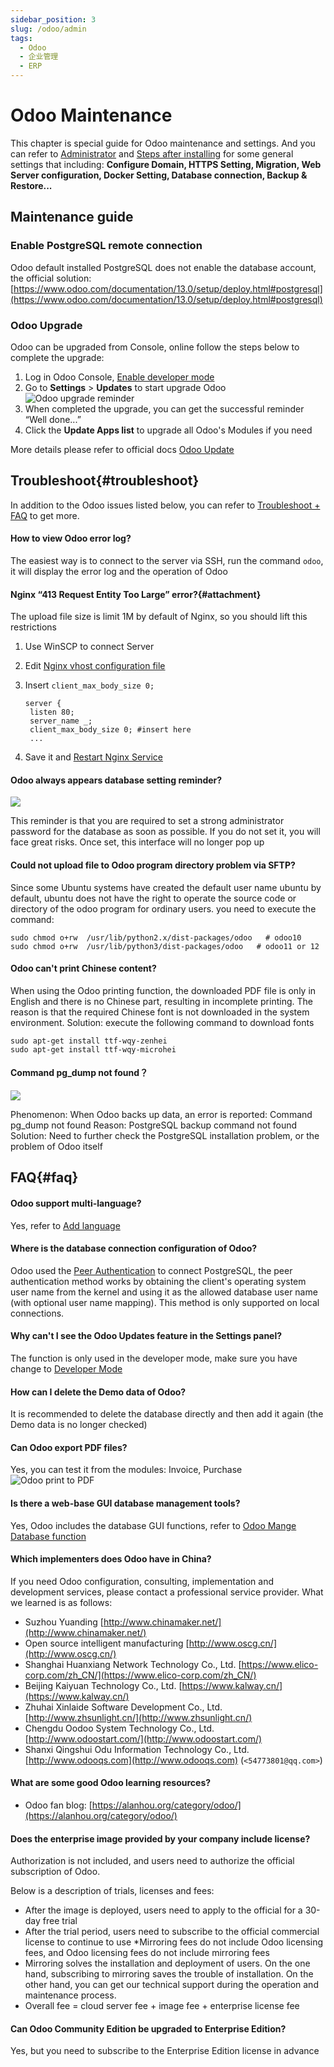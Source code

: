 ```yaml
---
sidebar_position: 3
slug: /odoo/admin
tags:
  - Odoo
  - 企业管理
  - ERP
---
```


# Odoo Maintenance

This chapter is special guide for Odoo maintenance and settings. And you can refer to [Administrator](../administrator) and [Steps after installing](../install/setup) for some general settings that including: **Configure Domain, HTTPS Setting, Migration, Web Server configuration, Docker Setting, Database connection, Backup & Restore...**  

## Maintenance guide

### Enable PostgreSQL remote connection

Odoo default installed PostgreSQL does not enable the database account, the official solution:[https://www.odoo.com/documentation/13.0/setup/deploy.html#postgresql](https://www.odoo.com/documentation/13.0/setup/deploy.html#postgresql)

### Odoo Upgrade

Odoo can be upgraded from Console, online follow the steps below to complete the upgrade:

1. Log in Odoo Console, [Enable developer mode](../odoo#dev-mode)
2. Go to **Settings** > **Updates** to start upgrade Odoo
   ![Odoo upgrade reminder](https://libs.websoft9.com/Websoft9/DocsPicture/en/odoo/odoo-upgradesui-websoft9.png)
3. When completed the upgrade, you can get the successful reminder “Well done...”
4. Click the **Update Apps list** to upgrade all Odoo's Modules if you need

More details please refer to official docs [Odoo Update](https://www.odoo.com/documentation/master/setup/update.html)

## Troubleshoot{#troubleshoot}

In addition to the Odoo issues listed below, you can refer to [Troubleshoot + FAQ](../troubleshoot) to get more.  

#### How to view Odoo error log?

The easiest way is to connect to the server via SSH, run the command `odoo`, it will display the error log and the operation of Odoo

#### Nginx “413 Request Entity Too Large” error?{#attachment}

The upload file size is limit 1M by default of Nginx, so you should lift this restrictions

1. Use WinSCP to connect Server
2. Edit [Nginx vhost configuration file](../nginx#nginx-configure-wizard)
3. Insert `client_max_body_size 0;`

   ```
   server {
    listen 80;
    server_name _;
    client_max_body_size 0; #insert here
    ...
   ```

4. Save it and [Restart Nginx Service](../administrator/parameter#service)

#### Odoo always appears database setting reminder?

![](https://libs.websoft9.com/Websoft9/DocsPicture/en/odoo/odoo-setpasswodrem-websoft9.png)

This reminder is that you are required to set a strong administrator password for the database as soon as possible. If you do not set it, you will face great risks. Once set, this interface will no longer pop up

#### Could not upload file to Odoo program directory problem via SFTP?

Since some Ubuntu systems have created the default user name ubuntu by default, ubuntu does not have the right to operate the source code or directory of the odoo program for ordinary users. you need to execute the command:

```
sudo chmod o+rw  /usr/lib/python2.x/dist-packages/odoo   # odoo10
sudo chmod o+rw  /usr/lib/python3/dist-packages/odoo   # odoo11 or 12
```

#### Odoo can't print Chinese content?

When using the Odoo printing function, the downloaded PDF file is only in English and there is no Chinese part, resulting in incomplete printing. The reason is that the required Chinese font is not downloaded in the system environment. Solution: execute the following command to download fonts

~~~
sudo apt-get install ttf-wqy-zenhei
sudo apt-get install ttf-wqy-microhei
~~~

#### Command pg_dump not found？

![](https://libs.websoft9.com/Websoft9/DocsPicture/zh/odoo/odoo-backuperror-websoft9.png)

Phenomenon: When Odoo backs up data, an error is reported: Command pg_dump not found
Reason: PostgreSQL backup command not found
Solution: Need to further check the PostgreSQL installation problem, or the problem of Odoo itself

## FAQ{#faq}

#### Odoo support multi-language?

Yes, refer to [Add language](../odoo#setlang)

#### Where is the database connection configuration of Odoo?

Odoo used the [Peer Authentication](https://www.postgresql.org/docs/10/auth-methods.html#AUTH-PEER) to connect PostgreSQL, the peer authentication method works by obtaining the client's operating system user name from the kernel and using it as the allowed database user name (with optional user name mapping). This method is only supported on local connections.

#### Why can't I see the Odoo Updates feature in the Settings panel?

The function is only used in the developer mode, make sure you have change to [Developer Mode](../odoo#dev-mode)

#### How can I delete the Demo data of Odoo?

It is recommended to delete the database directly and then add it again (the Demo data is no longer checked)

#### Can Odoo export PDF files?

Yes, you can test it from the modules: Invoice, Purchase
![Odoo print to PDF](https://libs.websoft9.com/Websoft9/DocsPicture/en/odoo/odoo-printtopdf-websoft9.png)

#### Is there a web-base GUI database management tools?

Yes, Odoo includes the database GUI functions, refer to [Odoo Mange Database function](../odoo#dbadmin)

#### Which implementers does Odoo have in China?

If you need Odoo configuration, consulting, implementation and development services, please contact a professional service provider. What we learned is as follows:

* Suzhou Yuanding [http://www.chinamaker.net/](http://www.chinamaker.net/)
* Open source intelligent manufacturing [http://www.oscg.cn/](http://www.oscg.cn/)
* Shanghai Huanxiang Network Technology Co., Ltd. [https://www.elico-corp.com/zh_CN/](https://www.elico-corp.com/zh_CN/)
* Beijing Kaiyuan Technology Co., Ltd. [https://www.kalway.cn/](https://www.kalway.cn/)
* Zhuhai Xinlaide Software Development Co., Ltd. [http://www.zhsunlight.cn/](http://www.zhsunlight.cn/)
* Chengdu Oodoo System Technology Co., Ltd. [http://www.odoostart.com/](http://www.odoostart.com/)
* Shanxi Qingshui Odu Information Technology Co., Ltd. [http://www.odooqs.com](http://www.odooqs.com) (`<54773801@qq.com>`)

#### What are some good Odoo learning resources?

* Odoo fan blog: [https://alanhou.org/category/odoo/](https://alanhou.org/category/odoo/)

#### Does the enterprise image provided by your company include license?

Authorization is not included, and users need to authorize the official subscription of Odoo.

Below is a description of trials, licenses and fees:

* After the image is deployed, users need to apply to the official for a 30-day free trial
* After the trial period, users need to subscribe to the official commercial license to continue to use
*Mirroring fees do not include Odoo licensing fees, and Odoo licensing fees do not include mirroring fees
* Mirroring solves the installation and deployment of users. On the one hand, subscribing to mirroring saves the trouble of installation. On the other hand, you can get our technical support during the operation and maintenance process.
* Overall fee = cloud server fee + image fee + enterprise license fee

#### Can Odoo Community Edition be upgraded to Enterprise Edition?

Yes, but you need to subscribe to the Enterprise Edition license in advance
